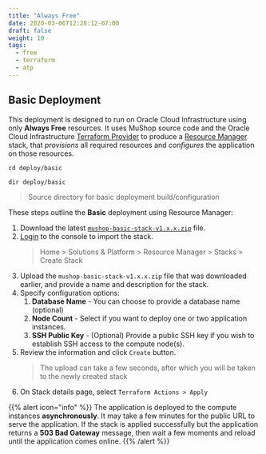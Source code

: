 ```yaml
---
title: "Always Free"
date: 2020-03-06T12:28:12-07:00
draft: false
weight: 10
tags:
  - free
  - terraform
  - atp
---
```


## Basic Deployment

This deployment is designed to run on Oracle Cloud Infrastructure using
only **Always Free** resources. It uses MuShop source code and the Oracle Cloud Infrastructure
[Terraform Provider](https://www.terraform.io/docs/providers/oci/index.html) to
produce a [Resource Manager](https://docs.cloud.oracle.com/iaas/Content/ResourceManager/Concepts/resourcemanager.htm) stack,
that _provisions_ all required resources and _configures_ the application on
those resources.

```shell--linux-macos
cd deploy/basic
```

```shell--win
dir deploy/basic
```

> Source directory for basic deployment build/configuration

These steps outline the **Basic** deployment using Resource Manager:

1. Download the latest [`mushop-basic-stack-v1.x.x.zip`](https://github.com/oracle-quickstart/oci-cloudnative/releases) file.
1. [Login](https://console.us-ashburn-1.oraclecloud.com/resourcemanager/stacks/create) to the console to import the stack.
    > Home > Solutions & Platform > Resource Manager > Stacks > Create Stack
1. Upload the `mushop-basic-stack-v1.x.x.zip` file that was downloaded earlier, and provide a name and description for the stack.
1. Specify configuration options:
   1. **Database Name** - You can choose to provide a database name (optional)
   1. **Node Count** - Select if you want to deploy one or two application instances.
   1. **SSH Public Key** - (Optional) Provide a public SSH key if you wish to establish SSH access to the compute node(s).
1. Review the information and click `Create` button.
    > The upload can take a few seconds, after which you will be taken to the newly created stack
1. On Stack details page, select `Terraform Actions > Apply`

{{% alert icon="info" %}}
  The application is deployed to the compute instances **asynchronously**.
  It may take a few minutes for the public URL to serve the application. If
  the stack is applied successfully but the application returns a
  **503 Bad Gateway** message, then wait a few moments and reload
  until the application comes online.
{{% /alert %}}
